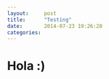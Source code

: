 ```yaml
---
layout:     post
title:      "Testing"
date:       2014-07-23 19:26:28
categories:
---
```


# Hola :)